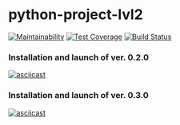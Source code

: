 # python-project-lvl2
[![Maintainability](https://api.codeclimate.com/v1/badges/2c76c4d46201f8b81071/maintainability)](https://codeclimate.com/github/Roman-Sergeichuk/python-project-lvl2/maintainability)
[![Test Coverage](https://api.codeclimate.com/v1/badges/2c76c4d46201f8b81071/test_coverage)](https://codeclimate.com/github/Roman-Sergeichuk/python-project-lvl2/test_coverage)
[![Build Status](https://travis-ci.com/Roman-Sergeichuk/python-project-lvl2.svg?branch=master)](https://travis-ci.com/Roman-Sergeichuk/python-project-lvl2)
### Installation and launch of ver. 0.2.0
[![asciicast](https://asciinema.org/a/K8boCpiqYoRy43558lYZgHVL5.svg)](https://asciinema.org/a/K8boCpiqYoRy43558lYZgHVL5)
### Installation and launch of ver. 0.3.0
[![asciicast](https://asciinema.org/a/lnx778SwegompC8b2BglCv6Bg.svg)](https://asciinema.org/a/lnx778SwegompC8b2BglCv6Bg)